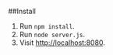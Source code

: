 
##Install

1. Run `npm install`.
2. Run `node server.js`.
3. Visit [http://localhost:8080](http://localhost:8080).



